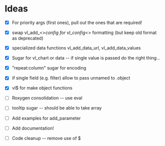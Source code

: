 # Ideas 

- [x] For priority args (first ones), pull out the ones that are required!
- [x] swap vl_add_<>_config for vl_config_<> formatting (but keep old format as deprecated)
- [x] specialized data functions vl_add_data_url, vl_add_data_values
- [x] Sugar for vl_chart or data -- if single value is passed do the right thing...
- [x] "repeat:column" sugar for encoding
- [x] if single field (e.g. filter) allow to pass unnamed to .object
- [x] vl$ for make object functions
- [ ] Roxygen consolidation -- use eval
- [ ] tooltip sugar -- should be able to take array
- [ ] Add examples for add_parameter
- [ ] Add documentation!
- [ ] Code cleanup -- remove use of $


